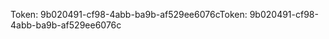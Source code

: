 <span data-ttu-id="df5be-101">Token: 9b020491-cf98-4abb-ba9b-af529ee6076c</span><span class="sxs-lookup"><span data-stu-id="df5be-101">Token: 9b020491-cf98-4abb-ba9b-af529ee6076c</span></span>